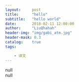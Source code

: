 ```yaml
---
layout:     post
title:      "hello"
subtitle:   "hello world"
date:       2018-02-11 12:00:00
author:     "LiuQhahah"
header-img: "img/gabi_atm.jpg"
header-mask: 0.3
catalog:    true
tags:

    - 译文
---
```

<div>
null
<br>null<br>

</div>
